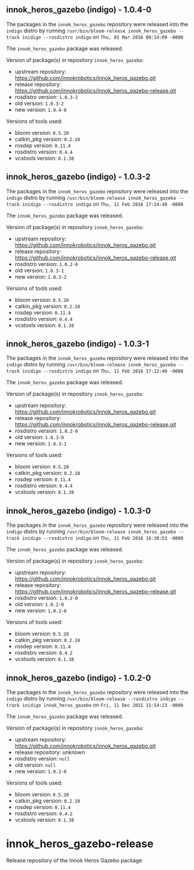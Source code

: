 ## innok_heros_gazebo (indigo) - 1.0.4-0

The packages in the `innok_heros_gazebo` repository were released into the `indigo` distro by running `/usr/bin/bloom-release innok_heros_gazebo --track inidigo --rosdistro indigo` on `Thu, 03 Mar 2016 09:14:09 -0000`

The `innok_heros_gazebo` package was released.

Version of package(s) in repository `innok_heros_gazebo`:
- upstream repository: https://github.com/innokrobotics/innok_heros_gazebo.git
- release repository: https://github.com/innokrobotics/innok_heros_gazebo-release.git
- rosdistro version: `1.0.3-2`
- old version: `1.0.3-2`
- new version: `1.0.4-0`

Versions of tools used:
- bloom version: `0.5.20`
- catkin_pkg version: `0.2.10`
- rosdep version: `0.11.4`
- rosdistro version: `0.4.4`
- vcstools version: `0.1.38`


## innok_heros_gazebo (indigo) - 1.0.3-2

The packages in the `innok_heros_gazebo` repository were released into the `indigo` distro by running `/usr/bin/bloom-release innok_heros_gazebo --track inidigo --rosdistro indigo` on `Thu, 11 Feb 2016 17:14:49 -0000`

The `innok_heros_gazebo` package was released.

Version of package(s) in repository `innok_heros_gazebo`:
- upstream repository: https://github.com/innokrobotics/innok_heros_gazebo.git
- release repository: https://github.com/innokrobotics/innok_heros_gazebo-release.git
- rosdistro version: `1.0.2-0`
- old version: `1.0.3-1`
- new version: `1.0.3-2`

Versions of tools used:
- bloom version: `0.5.20`
- catkin_pkg version: `0.2.10`
- rosdep version: `0.11.4`
- rosdistro version: `0.4.4`
- vcstools version: `0.1.38`


## innok_heros_gazebo (indigo) - 1.0.3-1

The packages in the `innok_heros_gazebo` repository were released into the `indigo` distro by running `/usr/bin/bloom-release innok_heros_gazebo --track inidigo --rosdistro indigo` on `Thu, 11 Feb 2016 17:12:40 -0000`

The `innok_heros_gazebo` package was released.

Version of package(s) in repository `innok_heros_gazebo`:
- upstream repository: https://github.com/innokrobotics/innok_heros_gazebo.git
- release repository: https://github.com/innokrobotics/innok_heros_gazebo-release.git
- rosdistro version: `1.0.2-0`
- old version: `1.0.3-0`
- new version: `1.0.3-1`

Versions of tools used:
- bloom version: `0.5.20`
- catkin_pkg version: `0.2.10`
- rosdep version: `0.11.4`
- rosdistro version: `0.4.4`
- vcstools version: `0.1.38`


## innok_heros_gazebo (indigo) - 1.0.3-0

The packages in the `innok_heros_gazebo` repository were released into the `indigo` distro by running `/usr/bin/bloom-release innok_heros_gazebo --track inidigo --rosdistro indigo` on `Thu, 11 Feb 2016 16:38:53 -0000`

The `innok_heros_gazebo` package was released.

Version of package(s) in repository `innok_heros_gazebo`:
- upstream repository: https://github.com/innokrobotics/innok_heros_gazebo.git
- release repository: https://github.com/innokrobotics/innok_heros_gazebo-release.git
- rosdistro version: `1.0.2-0`
- old version: `1.0.2-0`
- new version: `1.0.3-0`

Versions of tools used:
- bloom version: `0.5.20`
- catkin_pkg version: `0.2.10`
- rosdep version: `0.11.4`
- rosdistro version: `0.4.2`
- vcstools version: `0.1.38`


## innok_heros_gazebo (indigo) - 1.0.2-0

The packages in the `innok_heros_gazebo` repository were released into the `indigo` distro by running `/usr/bin/bloom-release --rosdistro indigo --track inidigo innok_heros_gazebo` on `Fri, 11 Dec 2015 15:54:23 -0000`

The `innok_heros_gazebo` package was released.

Version of package(s) in repository `innok_heros_gazebo`:
- upstream repository: https://github.com/innokrobotics/innok_heros_gazebo.git
- release repository: unknown
- rosdistro version: `null`
- old version: `null`
- new version: `1.0.2-0`

Versions of tools used:
- bloom version: `0.5.20`
- catkin_pkg version: `0.2.10`
- rosdep version: `0.11.4`
- rosdistro version: `0.4.2`
- vcstools version: `0.1.38`


# innok_heros_gazebo-release
Release repository of the Innok Heros Gazebo package
